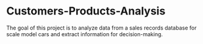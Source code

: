 # Customers-Products-Analysis
The goal of this project is to analyze data from a sales records database for scale model cars and extract information for decision-making.
